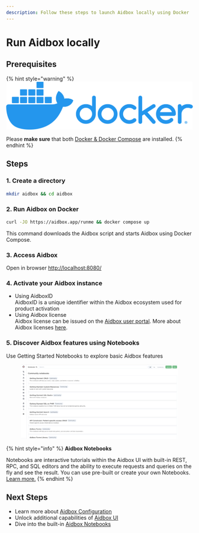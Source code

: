 ```yaml
---
description: Follow these steps to launch Aidbox locally using Docker
---
```


# Run Aidbox locally

## Prerequisites

{% hint style="warning" %}
<img src="../../.gitbook/assets/docker.png" alt="" data-size="original">

Please **make sure** that both [Docker & Docker Compose](https://docs.docker.com/engine/install/) are installed.
{% endhint %}

## Steps

### 1. Create a directory

```sh
mkdir aidbox && cd aidbox
```

### 2. **Run Aidbox on Docker**

```bash
curl -JO https://aidbox.app/runme && docker compose up
```

This command downloads the Aidbox script and starts Aidbox using Docker Compose.

### 3. Access Aidbox

Open in browser [http://localhost:8080/](http://localhost:8888/)

### 4. Activate your Aidbox instance

* Using AidboxID\
  AidboxID is a unique identifier within the Aidbox ecosystem used for product activation
* Using Aidbox license\
  Aidbox license can be issued on the [Aidbox user portal](https://aidbox.app/). More about Aidbox licenses [here](../../overview/aidbox-user-portal/licenses.md).&#x20;

### 5. **Discover Aidbox features using Notebooks**

Use Getting Started Notebooks to explore basic Aidbox features&#x20;

<figure><img src="../../.gitbook/assets/Screenshot 2024-05-30 at 20.17.18.png" alt=""><figcaption></figcaption></figure>

{% hint style="info" %}
**Aidbox Notebooks**

Notebooks are interactive tutorials within the Aidbox UI with built-in REST, RPC, and SQL editors and the ability to execute requests and queries on the fly and see the result. You can use pre-built or create your own Notebooks. [Learn more.](../../overview/aidbox-ui/notebooks.md)
{% endhint %}

## Next Steps

* Learn more about [Aidbox Configuration](../../aidbox-configuration/aidbox-zen-lang-project/)
* Unlock additional capabilities of [Aidbox UI](../../overview/aidbox-ui/)
* Dive into the built-in [Aidbox Notebooks](../../overview/aidbox-ui/notebooks.md)
